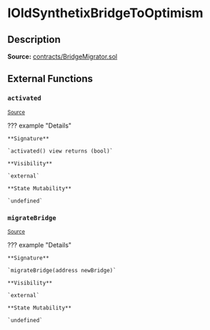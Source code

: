 # IOldSynthetixBridgeToOptimism

## Description

**Source:** [contracts/BridgeMigrator.sol](https://github.com/Synthetixio/synthetix/tree/v2.44.0-alpha/contracts/BridgeMigrator.sol)

## External Functions

### `activated`

<sub>[Source](https://github.com/Synthetixio/synthetix/tree/v2.44.0-alpha/contracts/BridgeMigrator.sol#L18)</sub>

??? example "Details"

    **Signature**

    `activated() view returns (bool)`

    **Visibility**

    `external`

    **State Mutability**

    `undefined`

### `migrateBridge`

<sub>[Source](https://github.com/Synthetixio/synthetix/tree/v2.44.0-alpha/contracts/BridgeMigrator.sol#L20)</sub>

??? example "Details"

    **Signature**

    `migrateBridge(address newBridge)`

    **Visibility**

    `external`

    **State Mutability**

    `undefined`
